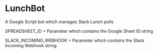 # LunchBot
A Google Script bot which manages Slack Lunch polls

SPREADSHEET_ID = Parameter which contains the Google Sheet ID string

SLACK_INCOMING_WEBHOOK = Parameter which contains the Slack Incoming Webhook string

